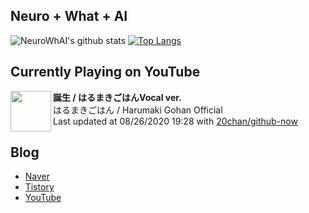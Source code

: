 ## Neuro + What + AI

![NeuroWhAI's github stats](https://github-readme-stats.vercel.app/api?username=neurowhai&count_private=true&show_icons=true)
[![Top Langs](https://github-readme-stats.vercel.app/api/top-langs/?username=neurowhai&layout=compact)](https://github.com/anuraghazra/github-readme-stats)

## Currently Playing on YouTube

[<img align="left" height="65" src="https://yt3.ggpht.com/a/AATXAJzk1hXNYzHEltyd1MmQOojziu2yO_wGRhHKg9b4=s88-c-k-c0xffffffff-no-nd-rj">](https://www.youtube.com/channel/UCgbTJ0Qb1OpA0GEocaJ7qrw)

**誕生 / はるまきごはんVocal ver.**  
はるまきごはん / Harumaki Gohan Official  
Last updated at 08/26/2020 19:28 with [20chan/github-now](https://github.com/20chan/github-now)

## Blog

- [Naver](http://blog.naver.com/neurowhai)
- [Tistory](http://neurowhai.tistory.com/)
- [YouTube](https://www.youtube.com/channel/UCB_v1xU6laBHOeH6z4L-Mtw)

